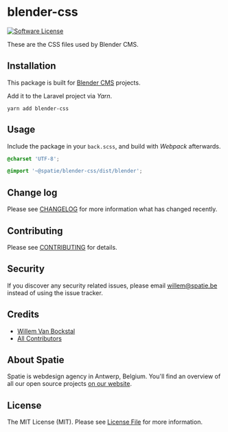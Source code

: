 # blender-css

[![Software License](https://img.shields.io/badge/license-MIT-brightgreen.svg?style=flat-square)](LICENSE.md)

These are the CSS files used by Blender CMS.

## Installation

This package is built for [Blender CMS](https://github.com/spatie-custom/blender) projects.

Add it to the Laravel project via *Yarn*.

```cli
yarn add blender-css
```

## Usage

Include the package in your `back.scss`, and build with *Webpack* afterwards.

``` SCSS
@charset 'UTF-8';

@import '~@spatie/blender-css/dist/blender';
```

## Change log

Please see [CHANGELOG](CHANGELOG.md) for more information what has changed recently.

## Contributing

Please see [CONTRIBUTING](CONTRIBUTING.md) for details.

## Security

If you discover any security related issues, please email willem@spatie.be instead of using the issue tracker.

## Credits

- [Willem Van Bockstal](https://github.com/willemvb)
- [All Contributors](../../contributors)

## About Spatie
Spatie is webdesign agency in Antwerp, Belgium. You'll find an overview of all our open source projects [on our website](https://spatie.be/opensource).

## License

The MIT License (MIT). Please see [License File](LICENSE.md) for more information.
